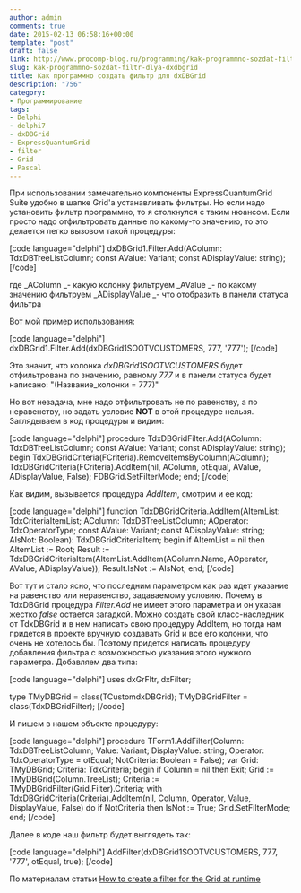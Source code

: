 ```yaml
---
author: admin
comments: true
date: 2015-02-13 06:58:16+00:00
template: "post"
draft: false
link: http://www.procomp-blog.ru/programming/kak-programmno-sozdat-filtr-dlya-dxdbgrid/
slug: kak-programmno-sozdat-filtr-dlya-dxdbgrid
title: Как программно создать фильтр для dxDBGrid
description: "756"
category:
- Программирование
tags:
- Delphi
- delphi7
- dxDBGrid
- ExpressQuantumGrid
- filter
- Grid
- Pascal
---
```


При использовании замечательно компоненты ExpressQuantumGrid Suite удобно в шапке Grid'а устанавливать фильтры. Но если надо установить фильтр программно, то я столкнулся с таким нюансом. Если просто надо отфильтровать данные по какому-то значению, то это делается легко вызовом такой процедуры:

[code language="delphi"]
dxDBGrid1.Filter.Add(AColumn: TdxDBTreeListColumn; const AValue: Variant; const ADisplayValue: string);
[/code]

где 
_AColumn _- какую колонку фильтруем
_AValue _- по какому значению фильтруем
_ADisplayValue _- что отобразить в панели статуса фильтра

Вот мой пример использования:
<!-- more -->


[code language="delphi"]
dxDBGrid1.Filter.Add(dxDBGrid1SOOTVCUSTOMERS, 777, '777');
[/code]

Это значит, что колонка _dxDBGrid1SOOTVCUSTOMERS_ будет отфильтрована по значению, равному _777_ и в панели статуса будет написано: "(Название_колонки = 777)"

Но вот незадача, мне надо отфильтровать не по равенству, а по неравенству, но задать условие **NOT** в этой процедуре нельзя. Заглядываем в код процедуры и видим:

[code language="delphi"]
procedure TdxDBGridFilter.Add(AColumn: TdxDBTreeListColumn; const AValue: Variant; const ADisplayValue: string);
begin
  TdxDBGridCriteria(FCriteria).RemoveItemsByColumn(AColumn);
  TdxDBGridCriteria(FCriteria).AddItem(nil, AColumn, otEqual, AValue, ADisplayValue, False);
  FDBGrid.SetFilterMode;
end;
[/code]

Как видим, вызывается процедура _AddItem_, смотрим и ее код:

[code language="delphi"]
function TdxDBGridCriteria.AddItem(AItemList: TdxCriteriaItemList; AColumn: TdxDBTreeListColumn;
  AOperator: TdxOperatorType; const AValue: Variant; const ADisplayValue: string;
  AIsNot: Boolean): TdxDBGridCriteriaItem;
begin
  if AItemList = nil then
    AItemList := Root;
  Result := TdxDBGridCriteriaItem(AItemList.AddItem(AColumn.Name, AOperator, AValue, ADisplayValue));
  Result.IsNot := AIsNot;
end;
[/code]

Вот тут и стало ясно, что последним параметром как раз идет указание на равенство или неравенство, задаваемому условию. Почему в TdxDBGrid процедура _Filter.Add_ не имеет этого параметра и он указан жестко _false_ остается загадкой.
Можно создать свой класс-наследник от TdxDBGrid и в нем написать свою процедуру AddItem, но тогда нам придется в проекте вручную создавать Grid и все его колонки, что очень не хотелось бы. Поэтому придется написать процедуру добавления фильтра с возможностью указания этого нужного параметра. 
Добавляем два типа: 

[code language="delphi"]
uses dxGrFltr, dxFilter; 

type
  TMyDBGrid = class(TCustomdxDBGrid);
  TMyDBGridFilter = class(TdxDBGridFilter);
[/code]

И пишем в нашем объекте процедуру:

[code language="delphi"]
procedure TForm1.AddFilter(Column: TdxDBTreeListColumn; Value: Variant; DisplayValue: string; Operator: TdxOperatorType = otEqual; NotCriteria: Boolean = False);
var
  Grid: TMyDBGrid;
  Criteria: TdxCriteria;
begin
  if Column = nil then
    Exit;
  Grid := TMyDBGrid(Column.TreeList);
  Criteria := TMyDBGridFilter(Grid.Filter).Criteria;
  with TdxDBGridCriteria(Criteria).AddItem(nil, Column, Operator, Value, DisplayValue, False) do
    if NotCriteria then
      IsNot := True;
  Grid.SetFilterMode;
end;
[/code]

Далее в коде наш фильтр будет выглядеть так:

[code language="delphi"]
AddFilter(dxDBGrid1SOOTVCUSTOMERS, 777, '777', otEqual, true);
[/code]


По материалам статьи [How to create a filter for the Grid at runtime](https://www.devexpress.com/Support/Center/Question/Details/A977)
